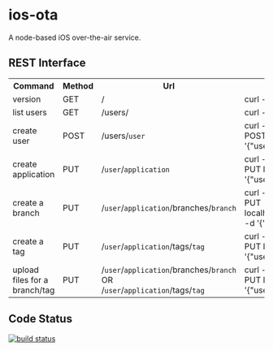 ios-ota
=======

A node-based iOS over-the-air service.

## REST Interface

<table>
  <tr>
    <th>Command</th><th>Method</th><th>Url</th><th>Example</th>
  </tr>
  <tr>
    <td>version</td>
    <td>GET</td>
    <td>/</td>
    <td>curl -sL localhost:3000/</td>
  </tr>
  <tr>
    <td>list users</td>
    <td>GET</td>
    <td>/users/</td>
    <td>curl -sL localhost:3000/users</td>
  </tr>
  <tr>
    <td>create user</td>
    <td>POST</td>
    <td>/users/<code>user</code></td>
    <td>curl -sL -H "Content-Type: application/json" -X POST localhost:3000/users/<code>user</code> -d '{"username":"admin","secret":"admin"}'</td>
  </tr>
  <tr>
    <td>create application</td>
    <td>PUT</td>
    <td>/<code>user</code>/<code>application</code></td>
    <td>curl -sL -H "Content-Type: application/json" -X PUT localhost:3000/<code>user</code>/<code>application</code> -d '{"username":"admin","secret":"admin"}'</td>
  </tr>
  <tr>
    <td>create a branch</td>
    <td>PUT</td>
    <td>/<code>user</code>/<code>application</code>/branches/<code>branch</code></td>
    <td>curl -sL -H "Content-Type: application/json" -X PUT localhost:3000/<code>user</code>/<code>application</code>/branches/<code>branch</code> -d '{"username":"admin","secret":"admin"}'</td>
  </tr>
  <tr>
    <td>create a tag</td>
    <td>PUT</td>
    <td>/<code>user</code>/<code>application</code>/tags/<code>tag</code></code></td>
    <td>curl -sL -H "Content-Type: application/json" -X PUT localhost:3000/<code>user</code>/<code>application</code>/tags/<code>tag</code> -d '{"username":"admin","secret":"admin"}'</td>
  </tr>
  <tr>
    <td>upload files for a branch/tag</td>
    <td>PUT</td>
    <td>
      /<code>user</code>/<code>application</code>/branches/<code>branch</code>
      <br />OR<br />
      /<code>user</code>/<code>application</code>/tags/<code>tag</code>
    </td>
    <td>curl -sL -H "Content-Type: application/json" -X PUT localhost:3000/<code>user</code>/<code>application</code> -d '{"username":"admin","secret":"admin"}'</td>
  </tr>
</table>

## Code Status

[![build status](https://secure.travis-ci.org/seryl/node-ios-ota.png)](http://travis-ci.org/seryl/node-ios-ota)
